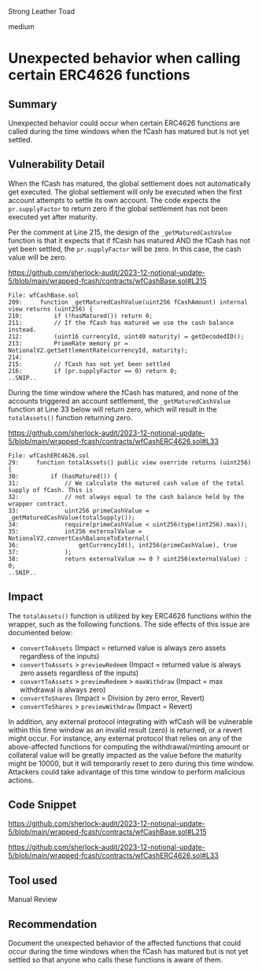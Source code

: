 Strong Leather Toad

medium

# Unexpected behavior when calling certain ERC4626 functions

## Summary

Unexpected behavior could occur when certain ERC4626 functions are called during the time windows when the fCash has matured but is not yet settled.

## Vulnerability Detail

When the fCash has matured, the global settlement does not automatically get executed. The global settlement will only be executed when the first account attempts to settle its own account. The code expects the `pr.supplyFactor` to return zero if the global settlement has not been executed yet after maturity.

Per the comment at Line 215, the design of the `_getMaturedCashValue` function is that it expects that if fCash has matured AND the fCash has not yet been settled, the `pr.supplyFactor` will be zero. In this case, the cash value will be zero.

https://github.com/sherlock-audit/2023-12-notional-update-5/blob/main/wrapped-fcash/contracts/wfCashBase.sol#L215

```solidity
File: wfCashBase.sol
209:     function _getMaturedCashValue(uint256 fCashAmount) internal view returns (uint256) { 
210:         if (!hasMatured()) return 0; 
211:         // If the fCash has matured we use the cash balance instead.
212:         (uint16 currencyId, uint40 maturity) = getDecodedID(); 
213:         PrimeRate memory pr = NotionalV2.getSettlementRate(currencyId, maturity); 
214: 
215:         // fCash has not yet been settled
216:         if (pr.supplyFactor == 0) return 0; 
..SNIP..
```

During the time window where the fCash has matured, and none of the accounts triggered an account settlement, the `_getMaturedCashValue` function at Line 33 below will return zero, which will result in the `totalAssets()` function returning zero.

https://github.com/sherlock-audit/2023-12-notional-update-5/blob/main/wrapped-fcash/contracts/wfCashERC4626.sol#L33

```solidity
File: wfCashERC4626.sol
29:     function totalAssets() public view override returns (uint256) {
30:         if (hasMatured()) {
31:             // We calculate the matured cash value of the total supply of fCash. This is
32:             // not always equal to the cash balance held by the wrapper contract.
33:             uint256 primeCashValue = _getMaturedCashValue(totalSupply());
34:             require(primeCashValue < uint256(type(int256).max));
35:             int256 externalValue = NotionalV2.convertCashBalanceToExternal(
36:                 getCurrencyId(), int256(primeCashValue), true
37:             );
38:             return externalValue >= 0 ? uint256(externalValue) : 0;
..SNIP..
```

## Impact

The `totalAssets()` function is utilized by key ERC4626 functions within the wrapper, such as the following functions. The side effects of this issue are documented below:

- `convertToAssets` (Impact = returned value is always zero assets regardless of the inputs)
- `convertToAssets` > `previewRedeem` (Impact = returned value is always zero assets regardless of the inputs)
- `convertToAssets` > `previewRedeem` > `maxWithdraw` (Impact = max withdrawal is always zero)
- `convertToShares` (Impact = Division by zero error, Revert)
- `convertToShares` > `previewWithdraw` (Impact = Revert)

In addition, any external protocol integrating with wfCash will be vulnerable within this time window as an invalid result (zero) is returned, or a revert might occur. For instance, any external protocol that relies on any of the above-affected functions for computing the withdrawal/minting amount or collateral value will be greatly impacted as the value before the maturity might be 10000, but it will temporarily reset to zero during this time window. Attackers could take advantage of this time window to perform malicious actions.

## Code Snippet

https://github.com/sherlock-audit/2023-12-notional-update-5/blob/main/wrapped-fcash/contracts/wfCashBase.sol#L215

https://github.com/sherlock-audit/2023-12-notional-update-5/blob/main/wrapped-fcash/contracts/wfCashERC4626.sol#L33

## Tool used

Manual Review

## Recommendation

Document the unexpected behavior of the affected functions that could occur during the time windows when the fCash has matured but is not yet settled so that anyone who calls these functions is aware of them.